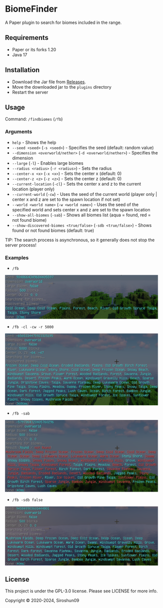 # BiomeFinder

A Paper plugin to search for biomes included in the range.

## Requirements

- Paper or its forks 1.20
- Java 17

## Installation

- Download the Jar file from [Releases](https://github.com/Siroshun09/BiomeFinder/releases).
- Move the downloaded jar to the `plugins` directory
- Restart the server

## Usage

Command: `/findbiomes` (`/fb`)

### Arguments

- `help` - Shows the help
- `--seed <seed>` (`-s <seed>`) - Specifies the seed (default: random value)
- `--dimension <overworld/nether>` (`-d <overworld/nether>`) - Specifies the dimension
- `--large` (`-l`) - Enables large biomes
- `--radius <radius>` (`-r <radius>`) - Sets the radius
- `--center-x <x>` (`-x <x>`) - Sets the center x (default: 0)
- `--center-z <z>` (`-z <z>`) - Sets the center z (default: 0)
- `--current-location` (`-cl`) - Sets the center x and z to the current location (player only)
- `--current-world` (`-cw`) - Uses the seed of the current world (player only | center x and z are set to the spawn location if not set)
- `--world <world name>` (`-w <world name>`) - Uses the seed of the specified world and sets center x and z are set to the spawn location
- `--show-all-biomes` (`-sab`) - Shows all biomes list (aqua = found, red = not found biome)
- `--show-discovered-biomes <true/false>` (`-sdb <true/false>`) - Shows found or not found biomes (default: true)

TIP: The search process is asynchronous, so it generally does not stop the server process!

### Examples

- `/fb`

![Command Example](./images/example1.png)

- `/fb -cl -cw -r 5000`

![Command Example](./images/example2.png)

- `/fb -sab`

![Command Example](./images/example3.png)

- `/fb -sdb false`

![Command Example](./images/example4.png)

## License

This project is under the GPL-3.0 license. Please see LICENSE for more info.

Copyright © 2020-2024, Siroshun09
